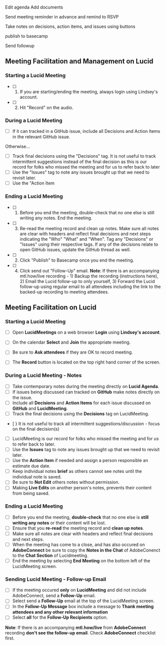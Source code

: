 
Edit agenda
Add documents

Send meeting reminder in advance and remind to RSVP

Take notes on decisions, action items, and issues using buttons

publish to basecamp

Send followup

## Meeting Facilitation and Management on Lucid

### Starting a Lucid Meeting
- [ ] 1. If you are starting/ending the meeting, always login using Lindsey's account.
- [ ] 2. Hit "Record" on the audio.


### During a Lucid Meeting
- [ ] If it can tracked in a GitHub issue, include all Decisions and Action Items in the relevant GitHub issue.

Otherwise...
- [ ] Track final decisions using the "Decisions" tag. It is not useful to track intermittent suggestions instead of the final decision as this is our record for folks who missed the meeting and for us to refer back to later
- [ ] Use the "Issues" tag to note any issues brought up that we need to revisit later.
- [ ] Use the "Action Item

### Ending a Lucid Meeting

- [ ] 1. Before you end the meeting, double-check that no one else is still writing any notes.
End the meeting.
- [ ] 3. Re-read the meeting record and clean up notes. Make sure all notes are clear with headers and reflect final decisions and next steps indicating the "Who" "What" and "When". Tag any "Decisions" or "Issues" using their respective tags. If any of the decisions relate to open GitHub issues, update the GitHub thread as well.
- [ ] 2. Click "Publish" to Basecamp once you end the meeting.

- [ ] 4. Click send out "Follow-Up" email. **Note**: If there is an accompanying mtl.how/live recording - 1) Backup the recording (instructions here), 2) Email the Lucid follow-up to only yourself, 3) Forward the Lucid follow-up using regular email to all attendees including the link to the backed-up recording to meeting attendees.


## Meeting Facilitation on Lucid

### Starting a Lucid Meeting
- [ ] Open **LucidMeetings** on a web browser **Login** using **Lindsey's account**.
- [ ] On the calendar **Select** and **Join** the appropriate meeting.
- [ ] Be sure to **Ask attendees** if they are OK to record meeting.
- [ ] The **Record** button is located on the top right hand corner of the screen.


### During a Lucid Meeting - Notes
- [ ] Take contemporary notes during the meeting directly on **Lucid Agenda**.
- [ ] If issues being discussed can tracked on **GitHub** make notes directly on the issue.
- [ ] Include all **Decisions** and **Action Items** for each issue discussed on **GitHub** and **LucidMeeting**. 
- [ ] Track the final decisions using the **Decisions** tag on LucidMeeting. 
- [ } It is not useful to track all intermittent suggestions/discussion - focus on the final decision(s)
- [ ] LucidMeeting is our record for folks who missed the meeting and for us to refer back to later.
- [ ] Use the **Issues** tag to note any issues brought up that we need to revisit later.
- [ ] Use the **Action Item** if needed and assign a person responsible an estimate due date.
- [ ] Keep individual notes **brief** as others cannot see notes until the individual note is saved.
- [ ] Be sure to **Not Edit** others notes without permission.
- [ ] Making **Live Edits** on another person's notes, prevents their content from being saved.

### Ending a Lucid Meeting

- [ ] Before you end the meeting, **double-check** that no one else is **still writing any notes** or their content will be lost.
- [ ] Ensure that you **re-read** the meeting record and **clean up notes**. 
- [ ] Make sure all notes are clear with headers and reflect final decisions and next steps.
- [ ] When the meeting has come to a close, and has also occured on **AdobeConnect** be sure to copy the **Notes in the Chat** of AdobeConenct to the **Chat Section** of Lucidmeeting.
- [ ] End the meeting by selecting **End Meeting** on the bottom left of the LucidMeeting screen.

### Sending Lucid Meeting - Follow-up Email
- [ ] If the meeting occured **only** on **LucidMeeting** and did not include AdobeConnect, send a **Follow-Up** email.
- [ ] Select send a **Follow-Up** email at the top of the LucidMeeting screen.
- [ ] In the **Follow-Up Message** box include a message to **Thank meeting attendees and any other relevant information**
- [ ] Select **all** for the **Follow-Up Recipients** option.

**Note**: If there is an accompanying **mtl.how/live** from **AdobeConnect** recording **don't see the follow-up email**. Check **AdobeConnect** checklist first.
